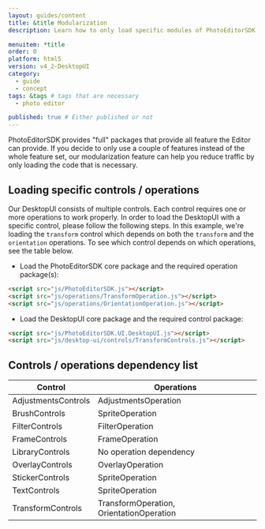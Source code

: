 ```yaml
---
layout: guides/content
title: &title Modularization
description: Learn how to only load specific modules of PhotoEditorSDK for HTML5 in order to reduce traffic

menuitem: *title
order: 0
platform: html5
version: v4_2-DesktopUI
category:
  - guide
  - concept
tags: &tags # tags that are necessary
  - photo editor

published: true # Either published or not
---
```



PhotoEditorSDK provides "full" packages that provide all feature the Editor can provide. If you
decide to only use a couple of features instead of the whole feature set, our modularization feature
can help you reduce traffic by only loading the code that is necessary.

## Loading specific controls / operations

Our DesktopUI consists of multiple controls. Each control requires one or more operations to work
properly. In order to load the DesktopUI with a specific control, please follow the following steps.
In this example, we're loading the `transform` control which depends on both the `transform` and the
`orientation` operations. To see which control depends on which operations, see the table below.

* Load the PhotoEditorSDK core package and the required operation package(s):

```html
<script src="js/PhotoEditorSDK.js"></script>
<script src="js/operations/TransformOperation.js"></script>
<script src="js/operations/OrientationOperation.js"></script>
```

* Load the DesktopUI core package and the required control package:

```html
<script src="js/PhotoEditorSDK.UI.DesktopUI.js"></script>
<script src="js/desktop-ui/controls/TransformControls.js"></script>
```

## Controls / operations dependency list

| Control             | Operations                               |
|---------------------|------------------------------------------|
| AdjustmentsControls | AdjustmentsOperation                     |
| BrushControls       | SpriteOperation                          |
| FilterControls      | FilterOperation                          |
| FrameControls       | FrameOperation                           |
| LibraryControls     | No operation dependency                  |
| OverlayControls     | OverlayOperation                         |
| StickerControls     | SpriteOperation                          |
| TextControls        | SpriteOperation                          |
| TransformControls   | TransformOperation, OrientationOperation |
